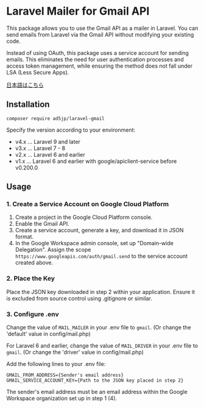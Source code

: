 # Laravel Mailer for Gmail API  
  
This package allows you to use the Gmail API as a mailer in Laravel. You can send emails from Laravel via the Gmail API without modifying your existing code.  
  
Instead of using OAuth, this package uses a service account for sending emails. This eliminates the need for user authentication processes and access token management, while ensuring the method does not fall under LSA (Less Secure Apps).  
  
[日本語はこちら](README_JA.md)  
  
## Installation  
  
```  
composer require ad5jp/laravel-gmail  
```  
  
Specify the version according to your environment:  
  
- v4.x ... Laravel 9 and later  
- v3.x ... Laravel 7 - 8  
- v2.x ... Laravel 6 and earlier  
- v1.x ... Laravel 6 and earlier with google/apiclient-service before v0.200.0  
  
## Usage  
  
### 1. Create a Service Account on Google Cloud Platform  
  
1. Create a project in the Google Cloud Platform console.
2. Enable the Gmail API.
3. Create a service account, generate a key, and download it in JSON format.
4. In the Google Workspace admin console, set up "Domain-wide Delegation". Assign the scope `https://www.googleapis.com/auth/gmail.send` to the service account created above.
  
### 2. Place the Key  
  
Place the JSON key downloaded in step 2 within your application. Ensure it is excluded from source control using .gitignore or similar.  
  
### 3. Configure .env  
  
Change the value of `MAIL_MAILER` in your .env file to `gmail`. (Or change the 'default' value in config/mail.php)  
  
For Laravel 6 and earlier, change the value of `MAIL_DRIVER` in your .env file to `gmail`. (Or change the 'driver' value in config/mail.php)  
  
Add the following lines to your .env file:  
  
```  
GMAIL_FROM_ADDRESS={Sender's email address}  
GMAIL_SERVICE_ACCOUNT_KEY={Path to the JSON key placed in step 2}  
```  
  
The sender's email address must be an email address within the Google Workspace organization set up in step 1 (4).  
